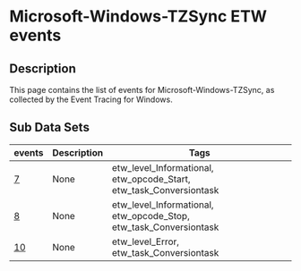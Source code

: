 # Microsoft-Windows-TZSync ETW events

## Description
This page contains the list of events for Microsoft-Windows-TZSync, as collected by the Event Tracing for Windows.

## Sub Data Sets
|events|Description|Tags|
|---|---|---|
|[7](events/event-7.md)|None|etw_level_Informational, etw_opcode_Start, etw_task_Conversiontask|
|[8](events/event-8.md)|None|etw_level_Informational, etw_opcode_Stop, etw_task_Conversiontask|
|[10](events/event-10.md)|None|etw_level_Error, etw_task_Conversiontask|
